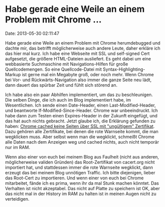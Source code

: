 Habe gerade eine Weile an einem Problem mit Chrome \...
=======================================================

Date: 2013-05-30 02:11:47

Habe gerade eine Weile an einem Problem mit Chrome herumdebugged und
dachte mir, das betrifft möglicherweise auch andere Leute, daher erkläre
ich das hier mal kurz. Ich habe eine Webseite mit SSL und self-signed
Cert aufgesetzt, die größere HTML-Dateien ausliefert. Es geht dabei um
eine webbasierte Suchmaschine mit Navigations-Hilfen für große
Quellcodemengen. So eine Quellcode-Datei mit Syntax-Highlighting-Markup
ist gerne mal ein Megabyte groß, oder noch mehr. Wenn Chrome bei Vor-
und Rückwärts-Navigation also immer die ganze Seite neu lädt, dann
dauert das spürbar Zeit und fühlt sich störend an.

Ich habe also ein paar Abhilfen implementiert, um das zu beschleunigen.
Die selben Dinge, die ich auch im Blog implementiert habe, im
Wesentlichen. Ich sende einen Date-Header, einen Last-Modified-Header,
und beantworte If-Modified-Since-Header. Chrome war unbeeindruckt. Ich
habe dann zum Testen einen Expires-Header in der Zukunft eingefügt, und
das hat auch nichts gebracht. Jetzt glaube ich, die Erklärung gefunden
zu haben: [Chrome cached keine Seiten über SSL mit \"ungültigem\"
Zertifikat](https://code.google.com/p/chromium/issues/detail?id=110649).
Dazu gehören alle Zertifikate, bei denen die rote Warnseite kommt, die
man wegklicken muss. Aber selbst wenn man die wegklickt, schmeißt Chrome
alle Daten nach dem Anzeigen weg und cached nichts, auch nicht temporär
nur im RAM.

Wenn also einer von euch bei meinem Blog aus Faulheit (nicht aus
anderen, möglicherweise validen Gründen) das Root-Zertifikat von
cacert.org nicht importiert hat, und stattdessen immer die rote
Warnseite wegklickt, dann erzeugt das bei meinem Blog unnötigen Traffic.
Ich bitte diejenigen, lieber das Root-Cert zu importieren. Und wenn
einer von euch bei Chrome mitarbeitet, fände ich es prima, wenn ihr da
mal Stunk machen könntet. Das Verhalten ist nicht akzeptabel. Das nicht
auf Platte zu speichern ist OK, aber das nicht mal in der History im RAM
zu halten ist in meinen Augen nicht zu verteidigen.
